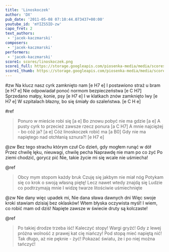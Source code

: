 ```yaml
---
title: 'Linoskoczek'
author: 'DX'
pub_date: '2011-05-08 07:10:44.073437+00:00'
youtube_id: 'mYIZS5ID-zw'
capo_fret: 2
text_authors:
 - 'jacek-kaczmarski'
composers:
 - 'jacek-kaczmarski'
performers:
 - 'jacek-kaczmarski'
score1: scores/linoskoczek.png
score1_full: https://storage.googleapis.com/piosenka-media/media/scores/linoskoczek.png
score1_thumb: https://storage.googleapis.com/piosenka-media/media/scores/linoskoczek.png.180x0_q85_upscale.jpg
---
```


#zw
Na klucz nasz cyrk zamknięto nam [e H7 e]
I postawiono straż u bram [e H7 e]
Nie odpowiadał ponoć normom bezpieczeństwa [e C H7]
Sprzedano małpy, konie, psy [e H7 e]
I w klatkach znów zamknięto lwy [e H7 e]
W szpitalach błazny, bo się śmiały do szaleństwa. [e C H e]

#ref
>Ponuro w mieście robi się [a e]
>Bo znowu pobyć nie ma gdzie [a e]
>A pusty cyrk to przecież zawsze rzecz ponura [a C H7]
>A mnie najciężej - bo cóż ja? [a e]
>Cóż linoskoczek robić ma [a B0]
>Gdy nie ma napiętego nad otchłanią sznura?! [e H7 e]

@zw
Bez tego strachu którym czuł
Co dzień, gdy mogłem runąć w dół
Przez chwilę lęku, nieuwagi, chwilę pecha
Naprawdę nie mam po co żyć
Po ziemi chodzić, gorycz pić
Nie, takie życie mi się wcale nie uśmiecha!

@ref
>Obcy mym stopom każdy bruk
>Czuję się jakbym nie miał nóg
>Potykam się co krok o swoją własną piętę!
>Lecz nawet wtedy znajdą się
>Ludzie co podtrzymają mnie
>I widzę twarze litościwie uśmiechnięte

@zw
Nie dany więc upadek mi,
Nie dana sława dawnych dni
Więc swoje kroki stawiam dzisiaj bez oklasków!
Wtem błyska oczywista myśl!
I wiem, co robić mam od dziś!
Napięte zawsze w świecie druty są kolczaste!

@ref
>Po takiej drodze trzeba iść!
>Kaleczyć stopy! Wargi gryźć!
>Gdy z lewej próżna wolność z prawej kat cię niańczy!
>Pod stopą mieć napiętą nić!
>Tak długo, aż nie pęknie - żyć!
>Pokazać światu, że i po niej można tańczyć!